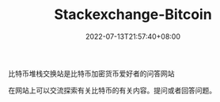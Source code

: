 ﻿---
weight: 
title: "Stackexchange-Bitcoin"
description: "比特币堆栈交换站是比特币加密货币爱好者的问答网站"
date: 2022-07-13T21:57:40+08:00
lastmod: 2022-07-13T16:45:40+08:00
draft: false
authors: ["浮尘"]
featuredImage: "stackexchange-bitcoin.png"
link: "https://bitcoin.stackexchange.com/"
tags: ["元宇宙社区","Stackexchange-Bitcoin"]
categories: ["navigation"]
navigation: ["元宇宙社区"]
lightgallery: true
toc: true
pinned: false
recommend: false
recommend1: false
---
比特币堆栈交换站是比特币加密货币爱好者的问答网站

在网站上可以交流探索有关比特币的有关内容。提问或者回答问题。

